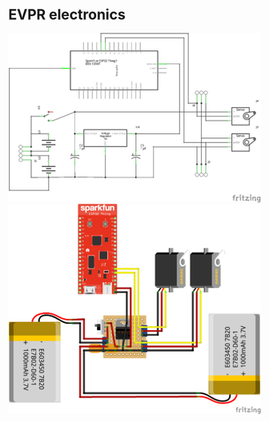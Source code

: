 # EVPR electronics
![Schematic](https://raw.githubusercontent.com/mccloudaero/evpr/master/electronics/evpr_schematic.png)
![Fritzing Diagram](https://raw.githubusercontent.com/mccloudaero/evpr/master/electronics/evpr_fritzing.png)
